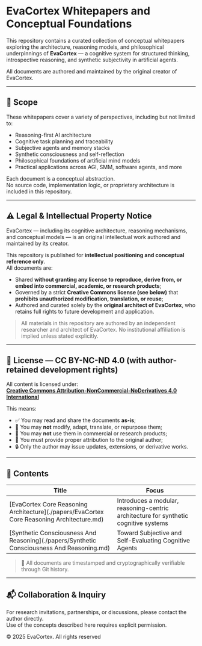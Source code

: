 # EvaCortex Whitepapers and Conceptual Foundations

This repository contains a curated collection of conceptual whitepapers exploring the architecture, reasoning models, and philosophical underpinnings of **EvaCortex** — a cognitive system for structured thinking, introspective reasoning, and synthetic subjectivity in artificial agents.

All documents are authored and maintained by the original creator of EvaCortex.

---

## 🧠 Scope

These whitepapers cover a variety of perspectives, including but not limited to:

- Reasoning-first AI architecture
- Cognitive task planning and traceability
- Subjective agents and memory stacks
- Synthetic consciousness and self-reflection
- Philosophical foundations of artificial mind models
- Practical applications across AGI, SMM, software agents, and more

Each document is a conceptual abstraction.  
No source code, implementation logic, or proprietary architecture is included in this repository.

---

## ⚠️ Legal & Intellectual Property Notice

EvaCortex — including its cognitive architecture, reasoning mechanisms, and conceptual models — is an original intellectual work authored and maintained by its creator.

This repository is published for **intellectual positioning and conceptual reference only**.  
All documents are:

- Shared **without granting any license to reproduce, derive from, or embed into commercial, academic, or research products**;
- Governed by a strict **Creative Commons license (see below)** that **prohibits unauthorized modification, translation, or reuse**;
- Authored and curated solely by the **original architect of EvaCortex**, who retains full rights to future development and application.

> All materials in this repository are authored by an independent researcher and architect of EvaCortex. No institutional affiliation is implied unless stated explicitly.

---

## 📄 License — CC BY-NC-ND 4.0 (with author-retained development rights)

All content is licensed under:  
**[Creative Commons Attribution-NonCommercial-NoDerivatives 4.0 International](https://creativecommons.org/licenses/by-nc-nd/4.0/)**

This means:

- ✅ You may read and share the documents **as-is**;
- 🚫 You may **not** modify, adapt, translate, or repurpose them;
- 🚫 You may **not** use them in commercial or research products;
- 🧾 You must provide proper attribution to the original author;
- 🔒 Only the author may issue updates, extensions, or derivative works.

---

## 📌 Contents

| Title                                                                                      | Focus                                                                                |
|--------------------------------------------------------------------------------------------|--------------------------------------------------------------------------------------|
| [EvaCortex Core Reasoning Architecture](./papers/EvaCortex Core Reasoning Architecture.md) | Introduces a modular, reasoning-centric architecture for synthetic cognitive systems |
| [Synthetic Consciousness And Reasoning](./papers/Synthetic Consciousness And Reasoning.md) | Toward Subjective and Self-Evaluating Cognitive Agents                               |

> 📎 All documents are timestamped and cryptographically verifiable through Git history.

---

## 📬 Collaboration & Inquiry

For research invitations, partnerships, or discussions, please contact the author directly.  
Use of the concepts described here requires explicit permission.

© 2025 EvaCortex. All rights reserved